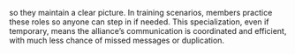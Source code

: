so they maintain a clear picture. In training scenarios, members practice these roles so anyone can step in if needed. This specialization, even if temporary, means the alliance’s communication is coordinated and efficient, with much less chance of missed messages or duplication.
